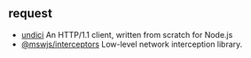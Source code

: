 ## request

- [undici](https://github.com/nodejs/undici) An HTTP/1.1 client, written from scratch for Node.js
- [@mswjs/interceptors](https://github.com/mswjs/interceptors) Low-level network interception library.